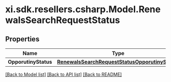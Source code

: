 # xi.sdk.resellers.csharp.Model.RenewalsSearchRequestStatus

## Properties

Name | Type | Description | Notes
------------ | ------------- | ------------- | -------------
**OpporutinyStatus** | [**RenewalsSearchRequestStatusOpporutinyStatus**](RenewalsSearchRequestStatusOpporutinyStatus.md) |  | [optional] 

[[Back to Model list]](../README.md#documentation-for-models) [[Back to API list]](../README.md#documentation-for-api-endpoints) [[Back to README]](../README.md)

